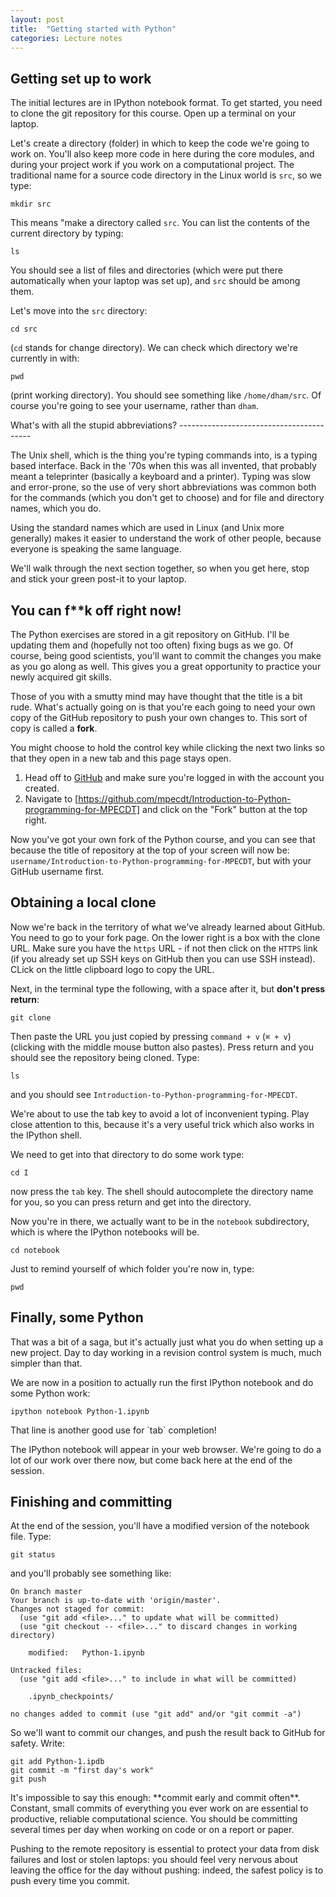 ```yaml
---
layout: post
title:  "Getting started with Python"
categories: Lecture notes
---
```



Getting set up to work
----------------------

The initial lectures are in IPython notebook format. To get started,
you need to clone the git repository for this course. Open up a
terminal on your laptop.

Let's create a directory (folder) in which to keep the code we're
going to work on. You'll also keep more code in here during the core
modules, and during your project work if you work on a computational
project. The traditional name for a source code directory in the Linux
world is `src`, so we type:

```
mkdir src
```

This means "make a directory called `src`. You can list the contents
of the current directory by typing:

```
ls
```

You should see a list of files and directories (which were put there
automatically when your laptop was set up), and `src` should be among
them.

Let's move into the `src` directory:

```
cd src
```

(`cd` stands for change directory). We can check which directory we're currently in with:

```
pwd
```

(print working directory). You should see something like
`/home/dham/src`. Of course you're going to see your username, rather
than `dham`.


<div class="note">
What's with all the stupid abbreviations?
-----------------------------------------

The Unix shell, which is the thing you're typing commands into, is a
typing based interface. Back in the '70s when this was all invented,
that probably meant a teleprinter (basically a keyboard and a
printer). Typing was slow and error-prone, so the use of very short
abbreviations was common both for the commands (which you don't get to
choose) and for file and directory names, which you do.

Using the standard names which are used in Linux (and Unix more
generally) makes it easier to understand the work of other people,
because everyone is speaking the same language.
</div>

<div class="stop">
We'll walk through the next section together, so
when you get here, stop and stick your green post-it to your laptop.
</div>

You can f**k off right now!
---------------------------

The Python exercises are stored in a git repository on GitHub. I'll be
updating them and (hopefully not too often) fixing bugs as we go. Of
course, being good scientists, you'll want to commit the changes you
make as you go along as well. This gives you a great opportunity to
practice your newly acquired git skills.

Those of you with a smutty mind may have thought that the title is a
bit rude. What's actually going on is that you're each going to need
your own copy of the GitHub repository to push your own changes
to. This sort of copy is called a **fork**.

<div class="note">
You might choose to hold the control key while
clicking the next two links so that they open in a new tab and this
page stays open.
</div>

1. Head off to [GitHub](https://github.com) and make sure you're
   logged in with the account you created.
2. Navigate to
   [https://github.com/mpecdt/Introduction-to-Python-programming-for-MPECDT]
   and click on the "Fork" button at the top right.

Now you've got your own fork of the Python course, and you can see
that because the title of repository at the top of your screen will
now be:
`username/Introduction-to-Python-programming-for-MPECDT`,
but with your GitHub username first.

Obtaining a local clone
-----------------------

Now we're back in the territory of what we've already learned about
GitHub. You need to go to your fork page. On the lower right is a box
with the clone URL. Make sure you have the `https` URL - if not then
click on the `HTTPS` link (if you already set up SSH keys on GitHub
then you can use SSH instead). CLick on the little clipboard logo to
copy the URL.

Next, in the terminal type the following, with a space after it, but **don't press return**:

```
git clone
```

Then paste the URL you just copied by pressing `command + v` (`⌘ + v`)
(clicking with the middle mouse button also pastes). Press return and
you should see the repository being cloned. Type:

```
ls
```

and you should see `Introduction-to-Python-programming-for-MPECDT`.

<div class="note">
We're about to use the tab key to avoid a lot of
inconvenient typing. Play close attention to this, because it's a very
useful trick which also works in the IPython shell.
</div>

We need to get into that directory to do some work type:

```
cd I
```

now press the `tab` key. The shell should autocomplete the directory
name for you, so you can press return and get into the directory.

Now you're in there, we actually want to be in the `notebook`
subdirectory, which is where the IPython notebooks will be.

```
cd notebook
```

Just to remind yourself of which folder you're now in, type:

```
pwd
```


Finally, some Python
--------------------

That was a bit of a saga, but it's actually just what you do when
setting up a new project. Day to day working in a revision control
system is much, much simpler than that.

We are now in a position to actually run the first IPython notebook
and do some Python work:

```
ipython notebook Python-1.ipynb
```

<div class="note">
That line is another good use for `tab` completion!
</div>

The IPython notebook will appear in your web browser. We're going to
do a lot of our work over there now, but come back here at the end of
the session.


Finishing and committing
------------------------

At the end of the session, you'll have a modified version of the notebook file. Type:

```
git status
```

and you'll probably see something like:

```
On branch master
Your branch is up-to-date with 'origin/master'.
Changes not staged for commit:
  (use "git add <file>..." to update what will be committed)
  (use "git checkout -- <file>..." to discard changes in working directory)

	modified:   Python-1.ipynb

Untracked files:
  (use "git add <file>..." to include in what will be committed)

	.ipynb_checkpoints/

no changes added to commit (use "git add" and/or "git commit -a")
```

So we'll want to commit our changes, and push the result back to GitHub for safety. Write:

```
git add Python-1.ipdb
git commit -m "first day's work"
git push
```

<div class="note">
It's impossible to say this enough: **commit early
and commit often**. Constant, small commits of everything you ever work
on are essential to productive, reliable computational science. You
should be committing several times per day when working on code or on
a report or paper.

Pushing to the remote repository is essential to protect your data
from disk failures and lost or stolen laptops: you should feel very
nervous about leaving the office for the day without pushing: indeed,
the safest policy is to push every time you commit.
</div>
